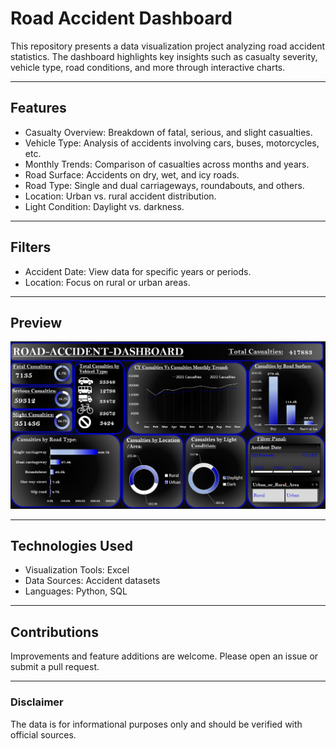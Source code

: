 # Road Accident Dashboard

This repository presents a data visualization project analyzing road accident statistics. The dashboard highlights key insights such as casualty severity, vehicle type, road conditions, and more through interactive charts.

---

## Features

- Casualty Overview: Breakdown of fatal, serious, and slight casualties.
- Vehicle Type: Analysis of accidents involving cars, buses, motorcycles, etc.
- Monthly Trends: Comparison of casualties across months and years.
- Road Surface: Accidents on dry, wet, and icy roads.
- Road Type: Single and dual carriageways, roundabouts, and others.
- Location: Urban vs. rural accident distribution.
- Light Condition: Daylight vs. darkness.

---

## Filters
- Accident Date: View data for specific years or periods.
- Location: Focus on rural or urban areas.

---

## Preview

![Road Accident Dashboard](Screenshot%202024-11-28%20221657.png)

---

## Technologies Used
- Visualization Tools: Excel
- Data Sources: Accident datasets
- Languages: Python, SQL

---

## Contributions
Improvements and feature additions are welcome. Please open an issue or submit a pull request.

---

### Disclaimer
The data is for informational purposes only and should be verified with official sources.

